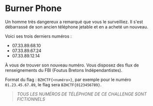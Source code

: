# Burner Phone

Un homme très dangereux a remarqué que vous le surveilliez. Il s'est débarrassé de son ancien téléphone jetable et en a acheté un nouveau.

Voici ses trois derniers numéros :
- 07.33.89.68.10
- 07.33.89.67.24
- 07.33.89.12.14

À vous de trouver son nouveau numéro. Vous disposez des flux de renseignements du FBI (Foutus Bretons Indépendantistes).

Format du flag : `BZHCTF{<numéro>}`, par exemple pour le numéro `01.23.45.67.89`, le flag sera `BZHCTF{0123456789}`.

> *TOUS LES NUMÉROS DE TÉLÉPHONE DE CE CHALLENGE SONT FICTIONNELS*